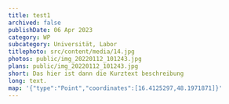 ```yaml
---
title: test1
archived: false
publishDate: 06 Apr 2023
category: WP
subcategory: Universität, Labor
titlephoto: src/content/media/14.jpg
photos: public/img_20220112_101243.jpg
plans: public/img_20220112_101243.jpg
short: Das hier ist dann die Kurztext beschreibung
long: text.
map: '{"type":"Point","coordinates":[16.4125297,48.1971871]}'
---
```

